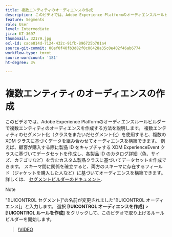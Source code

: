 ```yaml
---
title: 複数エンティティのオーディエンスの作成
description: このビデオでは、Adobe Experience Platformのオーディエンスルールビルダーで複数エンティティのオーディエンスを作成する方法を説明します。  複数エンティティのセグメント化（クラスをまたいだセグメント化）を使用すると、複数の XDM クラスに基づくデータを組み合わせてオーディエンスを構築できます。
feature: Segments
role: User
level: Intermediate
jira: KT-3697
thumbnail: 32179.jpg
exl-id: cace814d-7124-432c-91fb-896725b701a4
source-git-commit: 00ef0f40fb3d82f0c06428a35c0e402f46ab6774
workflow-type: tm+mt
source-wordcount: '181'
ht-degree: 3%

---
```


# 複数エンティティのオーディエンスの作成

このビデオでは、Adobe Experience Platformのオーディエンスルールビルダーで複数エンティティのオーディエンスを作成する方法を説明します。  複数エンティティのセグメント化（クラスをまたいだセグメント化）を使用すると、複数の XDM クラスに基づくデータを組み合わせてオーディエンスを構築できます。 例えば、顧客が購入する際に製品 ID をキャプチャする XDM ExperienceEvent クラスに基づいてデータセットを作成し、各製品 ID のカタログ詳細（色、サイズ、カテゴリなど）を含むカスタム製品クラスに基づいてデータセットを作成できます。 スキーマ間に関係を確立すると、両方のスキーマに存在するフィールド（ジャケットを購入した人など）に基づいてオーディエンスを構築できます。 詳しくは、 [セグメントビルダーのドキュメント](https://experienceleague.adobe.com/docs/experience-platform/segmentation/ui/segment-builder.html?lang=ja).

<!--Segment context (segment payload) allows you to provide key contextual details, such as a visitor's abandoned cart contents, in your segment definition so you can send personalized messages.-->

>[!NOTE]
>
> &quot;[!UICONTROL セグメント]&quot;の名前が変更されました&quot;[!UICONTROL オーディエンス]」と入力します。 選択 **[!UICONTROL オーディエンスを作成]** > **[!UICONTROL ルールを作成]** をクリックして、このビデオで取り上げるルールビルダーを開始します。

>[!VIDEO](https://video.tv.adobe.com/v/32179?learn=on)
